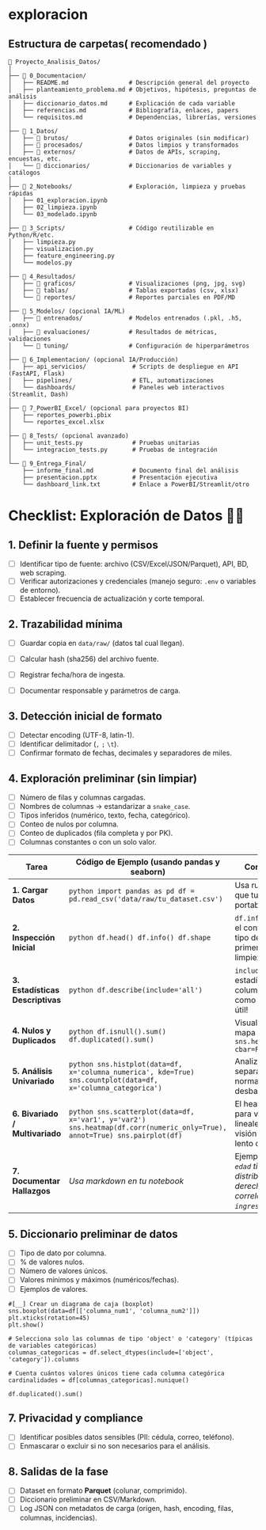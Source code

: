 # exploracion 
## Estructura de carpetas( recomendado )
```
📁 Proyecto_Analisis_Datos/
│
├── 📂 0_Documentacion/
│   ├── README.md                 # Descripción general del proyecto
│   ├── planteamiento_problema.md # Objetivos, hipótesis, preguntas de análisis
│   ├── diccionario_datos.md      # Explicación de cada variable
│   ├── referencias.md            # Bibliografía, enlaces, papers
│   └── requisitos.md             # Dependencias, librerías, versiones
│
├── 📂 1_Datos/
│   ├── 📂 brutos/                 # Datos originales (sin modificar)
│   ├── 📂 procesados/             # Datos limpios y transformados
│   ├── 📂 externos/               # Datos de APIs, scraping, encuestas, etc.
│   └── 📂 diccionarios/           # Diccionarios de variables y catálogos
│
├── 📂 2_Notebooks/                # Exploración, limpieza y pruebas rápidas
│   ├── 01_exploracion.ipynb
│   ├── 02_limpieza.ipynb
│   └── 03_modelado.ipynb
│
├── 📂 3_Scripts/                  # Código reutilizable en Python/R/etc.
│   ├── limpieza.py
│   ├── visualizacion.py
│   ├── feature_engineering.py
│   └── modelos.py
│
├── 📂 4_Resultados/
│   ├── 📂 graficos/               # Visualizaciones (png, jpg, svg)
│   ├── 📂 tablas/                 # Tablas exportadas (csv, xlsx)
│   └── 📂 reportes/               # Reportes parciales en PDF/MD
│
├── 📂 5_Modelos/ (opcional IA/ML) 
│   ├── 📂 entrenados/             # Modelos entrenados (.pkl, .h5, .onnx)
│   ├── 📂 evaluaciones/           # Resultados de métricas, validaciones
│   └── 📂 tuning/                 # Configuración de hiperparámetros
│
├── 📂 6_Implementacion/ (opcional IA/Producción)
│   ├── api_servicios/             # Scripts de despliegue en API (FastAPI, Flask)
│   ├── pipelines/                 # ETL, automatizaciones
│   └── dashboards/                # Paneles web interactivos (Streamlit, Dash)
│
├── 📂 7_PowerBI_Excel/ (opcional para proyectos BI)
│   ├── reportes_powerbi.pbix
│   └── reportes_excel.xlsx
│
├── 📂 8_Tests/ (opcional avanzado)
│   ├── unit_tests.py              # Pruebas unitarias
│   └── integracion_tests.py       # Pruebas de integración
│
└── 📂 9_Entrega_Final/
    ├── informe_final.md           # Documento final del análisis
    ├── presentacion.pptx          # Presentación ejecutiva
    └── dashboard_link.txt         # Enlace a PowerBI/Streamlit/otro

```

# Checklist: Exploración de Datos 🕵️‍♂️


## 1. Definir la fuente y permisos
- [ ] Identificar tipo de fuente: archivo (CSV/Excel/JSON/Parquet), API, BD, web scraping.  
- [ ] Verificar autorizaciones y credenciales (manejo seguro: `.env` o variables de entorno).  
- [ ] Establecer frecuencia de actualización y corte temporal.  

## 2. Trazabilidad mínima
- [ ] Guardar copia en `data/raw/` (datos tal cual llegan).  
- [ ] Calcular hash (sha256) del archivo fuente.  
- [ ] Registrar fecha/hora de ingesta.  
- [ ] Documentar responsable y parámetros de carga.  


## 3. Detección inicial de formato
- [ ] Detectar encoding (UTF-8, latin-1).  
- [ ] Identificar delimitador (`,` `;` `\t`).  
- [ ] Confirmar formato de fechas, decimales y separadores de miles.  

## 4. Exploración preliminar (sin limpiar)
- [ ] Número de filas y columnas cargadas.  
- [ ] Nombres de columnas → estandarizar a `snake_case`.  
- [ ] Tipos inferidos (numérico, texto, fecha, categórico).  
- [ ] Conteo de nulos por columna.  
- [ ] Conteo de duplicados (fila completa y por PK).  
- [ ] Columnas constantes o con un solo valor.  

| **Tarea**                        | **Código de Ejemplo (usando pandas y seaborn)**                                                                 | **Consejo Profesional**                                                                                          |
|----------------------------------|------------------------------------------------------------------------------------------------------------------|------------------------------------------------------------------------------------------------------------------|
| **1. Cargar Datos**              | ```python import pandas as pd df = pd.read_csv('data/raw/tu_dataset.csv')```                               | Usa rutas relativas para que tu proyecto sea portable.                                                          |
| **2. Inspección Inicial**        | ```python df.head() df.info() df.shape```                                                                | `df.info()` es clave. Te da el conteo de no nulos y el tipo de dato (`Dtype`), tu primera pista sobre limpieza. |
| **3. Estadísticas Descriptivas** | ```python df.describe(include='all')```                                                                        | `include='all'` muestra estadísticas tanto para columnas numéricas como categóricas. ¡Muy útil!                 |
| **4. Nulos y Duplicados**        | ```python df.isnull().sum() df.duplicated().sum()```                                                        | Visualiza los nulos con un mapa de calor: ```python sns.heatmap(df.isnull(), cbar=False)```              |
| **5. Análisis Univariado**       | ```python sns.histplot(data=df, x='columna_numerica', kde=True) sns.countplot(data=df, x='columna_categorica')``` | Analiza cada variable por separado. ¿Distribución normal? ¿Categorías desbalanceadas?                          |
| **6. Bivariado / Multivariado**  | ```python sns.scatterplot(data=df, x='var1', y='var2') sns.heatmap(df.corr(numeric_only=True), annot=True) sns.pairplot(df)``` | El heatmap es esencial para ver relaciones lineales. `pairplot` da visión general, pero es lento con muchos datos. |
| **7. Documentar Hallazgos**      | _Usa markdown en tu notebook_                                                                                    | Ejemplo: _“La variable `edad` tiene una distribución sesgada a la derecha”, “Alta correlación entre `ingresos` y `gastos`”._ |


## 5. Diccionario preliminar de datos
- [ ] Tipo de dato por columna.  
- [ ] % de valores nulos.  
- [ ] Número de valores únicos.  
- [ ] Valores mínimos y máximos (numéricos/fechas).  
- [ ] Ejemplos de valores.  

```
#[__] Crear un diagrama de caja (boxplot)
sns.boxplot(data=df[['columna_num1', 'columna_num2']])
plt.xticks(rotation=45)
plt.show()

# Selecciona solo las columnas de tipo 'object' o 'category' (típicas de variables categóricas)
columnas_categoricas = df.select_dtypes(include=['object', 'category']).columns

# Cuenta cuántos valores únicos tiene cada columna categórica
cardinalidades = df[columnas_categoricas].nunique()

df.duplicated().sum()

```

    
## 7. Privacidad y compliance
- [ ] Identificar posibles datos sensibles (PII: cédula, correo, teléfono).  
- [ ] Enmascarar o excluir si no son necesarios para el análisis.  

## 8. Salidas de la fase
- [ ] Dataset en formato **Parquet** (colunar, comprimido).  
- [ ] Diccionario preliminar en CSV/Markdown.  
- [ ] Log JSON con metadatos de carga (origen, hash, encoding, filas, columnas, incidencias).  